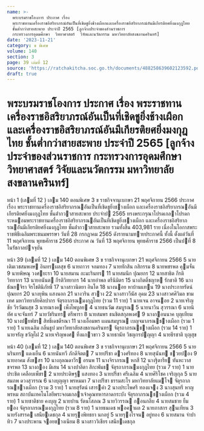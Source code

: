 ```yaml
---
name: >-
  พระบรมราชโองการ ประกาศ เรื่อง
  พระราชทานเครื่องราชอิสริยาภรณ์อันเป็นที่เชิดชูยิ่งช้างเผือกและเครื่องราชอิสริยาภรณ์อันมีเกียรติยศยิ่งมงกุฎไทย
  ชั้นต่ำกว่าสายสะพาย ประจำปี 2565 [ลูกจ้างประจำของส่วนราชการ
  กระทรวงการอุดมศึกษา  วิทยาศาสตร์  วิจัยและนวัตกรรม มหาวิทยาลัยสงขลานครินทร์]
date: '2023-11-21'
category: ข พิเศษ
volume: 140
section: 3
page: 39 เล่มที่ 12
source: 'https://ratchakitcha.soc.go.th/documents/488258639602123592.pdf'
draft: true
---
```


# พระบรมราชโองการ ประกาศ เรื่อง พระราชทานเครื่องราชอิสริยาภรณ์อันเป็นที่เชิดชูยิ่งช้างเผือกและเครื่องราชอิสริยาภรณ์อันมีเกียรติยศยิ่งมงกุฎไทย ชั้นต่ำกว่าสายสะพาย ประจำปี 2565 [ลูกจ้างประจำของส่วนราชการ กระทรวงการอุดมศึกษา  วิทยาศาสตร์  วิจัยและนวัตกรรม มหาวิทยาลัยสงขลานครินทร์]

หน้า 1 (เลมที่ 12 ) เลม 140 ตอนพิเศษ 3 ข ราชกิจจานุเบกษา 21 พฤศจิกายน 2566 ประกาศ เรื่อง พระราชทานเครื่องราชอิสริยาภรณอันเป็นที่เชิดชูยิ่งชางเผือก และเครื่องราชอิสริยาภรณอันมีเกียรติยศยิ่งมงกุฎไทย ชั้นต่ํากวาสายสะพาย ประจําป 2565 ทรงพระกรุณาโปรดเกลาโปรดกระหมอมพระราชทานเครื่องราชอิสริยาภรณอันเป็นที่เชิดชูยิ่งชางเผือก และเครื่องราชอิสริยาภรณอันมีเกียรติยศยิ่งมงกุฎไทย ชั้นต่ํากวาสายสะพาย รวมทั้งสิ้น 403,981 ราย เนื่องในโอกาสพระราชพิธีเฉลิมพระชนมพรรษา วันที่ 28 กรกฎาคม 2565 ดังรายนามทายประกาศนี้ ทั้งนี้ ตั้งแต่วันที่ 11 พฤศจิกายน พุทธศักราช 2566 ประกาศ ณ วันที่ 13 พฤศจิกายน พุทธศักราช 2566 เป็นปที่ 8 ในรัชกาลปจจุบัน

หน้า 39 (เลมที่ 12 ) เลม 140 ตอนพิเศษ 3 ข ราชกิจจานุเบกษา 21 พฤศจิกายน 2566 5 นายเติมเวชสมพงษ อินทรผลสุข 6 นายถาวร จอมทอง 7 นายทักสิน กสิกรรม 8 นายพชรพล คุมจั่น 9 นายพิษณุ วงศยะรา 10 นายสมาน กะมะรินทร 11 นายสมนึก ปุณยกร 12 นายสาธิต กีรติวิทยากร 13 นายอนันต กีรติวิทยากร 14 นายอําพล ตรีนิมิตร 15 นางกิตติ์ชญาห รักชาติ 16 นางธัณยจิรา จิรโชตินิภัทธิ์ 17 นางสาวนิตยา อินโต 18 นางนอย หาบ้านแทน 19 นางประกายรัตน์ ปุณยกร 20 นางยุพิน แสงนอก 21 นางวริน สวาง 22 นางสาววีนัส อุดม 23 นางสาวศศิวิมล ขามเทศ มหาวิทยาลัยศิลปากร จัตุรถาภรณมงกุฎไทย (รวม 11 ราย) 1 นายเจน อาจนอย 2 นายเจริญชัย วีรวัฒนสุข 3 นายณรงค เพ็งไพบูลย 4 นายธนวัฒ สมบูรณ 5 นายนาวิน สุวรรณา 6 นายนิทัศ แจะจันทร์ 7 นายวัชรินทร ตรีพารา 8 นายสมพร ธนชิตสกุลพงศ 9 นางกอนนาค บุญเทียม 10 นางปยพัชร สิทธิ์เดชตีรณา 11 นางเอื้อมพร แผนสมบูรณ เบญจมาภรณชางเผือก (รวม 1 ราย) 1 นายเฉลิม กลิ่นธูป มหาวิทยาลัยสงขลานครินทร จัตุรถาภรณชางเผือก (รวม 14 ราย) 1 นายจรัญ ขวัญไฝ 2 นายเจริญพงศ ทิ้งแกวขาว 3 นายธานัท วิชญกรปญญา 4 นายธีรชาติ บุญสุข

หน้า 40 (เลมที่ 12 ) เลม 140 ตอนพิเศษ 3 ข ราชกิจจานุเบกษา 21 พฤศจิกายน 2566 5 นายนรินทร แดงเย็น 6 นายนันทวี ภักดีจิตต 7 นายปรีชา ดวงศรีทอง 8 นายสุนันท ชวยปอง 9 นายอาคม สังขสร 10 นางกุลณดาวีร อรนพ 11 นางจิราภรณ หกสี 12 นางฐิตารีย ทันหะวาสขจรพล 13 นางถอง มีเสน 14 นางปาลิตา สิกะพันธ จัตุรถาภรณมงกุฎไทย (รวม 7 ราย) 1 นายประชิต เคลือบเพ็ชร 2 นายประดิษฐ แสงทอง 3 นายปรีชา ศรีเฉลิม 4 นายศิริโชค เจริญกุล 5 นายสมภพ ดวงสุวรรณ 6 นางบุญญา พรหมมา 7 นางปรีชา ธรรมสะโร มหาวิทยาลัยแมโจ จัตุรถาภรณชางเผือก (รวม 3 ราย) 1 นายสุรัตน์ เสารคํา 2 นางประไพศรี ทองแจง 3 นางสุนทรี หาญพรหม สถาบันเทคโนโลยีพระจอมเกลาเจ้าคุณทหารลาดกระบัง จัตุรถาภรณชางเผือก (รวม 4 ราย) 1 นายชาติชาย คงบุญ 2 นายปาน รัตนโสภณ 3 นายวิวรรณ กอนกลีบ 4 นายสมชาย ยิ้มยอง จัตุรถาภรณมงกุฎไทย (รวม 8 ราย) 1 นายธนเดช พอคาผล 2 นายภาสกร สุนเทียน 3 นายรังสรรค เสนียเดชกุล 4 นายรุงพิทธยา นกอยู่ 5 นายรุงโรจน อยู่ทอง 6 นายสมาน จําปาทิว 7 นางประพาน จอยชางเนียม 8 นางสาววิเชียร เสนียเดชกุล
